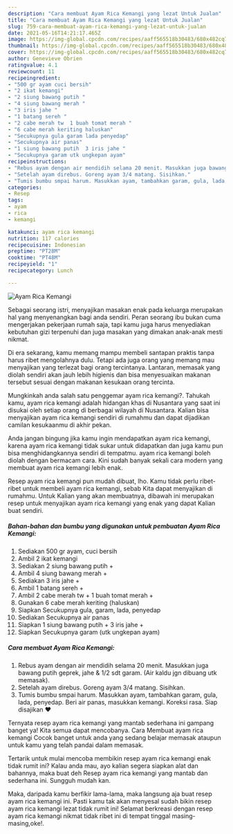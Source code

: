 ```yaml
---
description: "Cara membuat Ayam Rica Kemangi yang lezat Untuk Jualan"
title: "Cara membuat Ayam Rica Kemangi yang lezat Untuk Jualan"
slug: 759-cara-membuat-ayam-rica-kemangi-yang-lezat-untuk-jualan
date: 2021-05-16T14:21:17.465Z
image: https://img-global.cpcdn.com/recipes/aaff565518b30483/680x482cq70/ayam-rica-kemangi-foto-resep-utama.jpg
thumbnail: https://img-global.cpcdn.com/recipes/aaff565518b30483/680x482cq70/ayam-rica-kemangi-foto-resep-utama.jpg
cover: https://img-global.cpcdn.com/recipes/aaff565518b30483/680x482cq70/ayam-rica-kemangi-foto-resep-utama.jpg
author: Genevieve Obrien
ratingvalue: 4.1
reviewcount: 11
recipeingredient:
- "500 gr ayam cuci bersih"
- "2 ikat kemangi"
- "2 siung bawang putih "
- "4 siung bawang merah "
- "3 iris jahe "
- "1 batang sereh "
- "2 cabe merah tw  1 buah tomat merah "
- "6 cabe merah keriting haluskan"
- "Secukupnya gula garam lada penyedap"
- "Secukupnya air panas"
- "1 siung bawang putih  3 iris jahe "
- "Secukupnya garam utk ungkepan ayam"
recipeinstructions:
- "Rebus ayam dengan air mendidih selama 20 menit. Masukkan juga bawang putih geprek, jahe &amp; 1/2 sdt garam. (Air kaldu jgn dibuang utk memasak)."
- "Setelah ayam direbus. Goreng ayam 3/4 matang. Sisihkan."
- "Tumis bumbu smpai harum. Masukkan ayam, tambahkan garam, gula, lada, penyedap. Beri air panas, masukkan kemangi. Koreksi rasa. Siap disajikan ❤"
categories:
- Resep
tags:
- ayam
- rica
- kemangi

katakunci: ayam rica kemangi 
nutrition: 117 calories
recipecuisine: Indonesian
preptime: "PT28M"
cooktime: "PT48M"
recipeyield: "1"
recipecategory: Lunch

---
```



![Ayam Rica Kemangi](https://img-global.cpcdn.com/recipes/aaff565518b30483/680x482cq70/ayam-rica-kemangi-foto-resep-utama.jpg)

Sebagai seorang istri, menyajikan masakan enak pada keluarga merupakan hal yang menyenangkan bagi anda sendiri. Peran seorang ibu bukan cuma mengerjakan pekerjaan rumah saja, tapi kamu juga harus menyediakan kebutuhan gizi terpenuhi dan juga masakan yang dimakan anak-anak mesti nikmat.

Di era  sekarang, kamu memang mampu membeli santapan praktis tanpa harus ribet mengolahnya dulu. Tetapi ada juga orang yang memang mau menyajikan yang terlezat bagi orang tercintanya. Lantaran, memasak yang diolah sendiri akan jauh lebih higienis dan bisa menyesuaikan makanan tersebut sesuai dengan makanan kesukaan orang tercinta. 



Mungkinkah anda salah satu penggemar ayam rica kemangi?. Tahukah kamu, ayam rica kemangi adalah hidangan khas di Nusantara yang saat ini disukai oleh setiap orang di berbagai wilayah di Nusantara. Kalian bisa menyajikan ayam rica kemangi sendiri di rumahmu dan dapat dijadikan camilan kesukaanmu di akhir pekan.

Anda jangan bingung jika kamu ingin mendapatkan ayam rica kemangi, karena ayam rica kemangi tidak sukar untuk didapatkan dan juga kamu pun bisa menghidangkannya sendiri di tempatmu. ayam rica kemangi boleh diolah dengan bermacam cara. Kini sudah banyak sekali cara modern yang membuat ayam rica kemangi lebih enak.

Resep ayam rica kemangi pun mudah dibuat, lho. Kamu tidak perlu ribet-ribet untuk membeli ayam rica kemangi, sebab Kita dapat menyajikan di rumahmu. Untuk Kalian yang akan membuatnya, dibawah ini merupakan resep untuk menyajikan ayam rica kemangi yang enak yang dapat Kalian buat sendiri.

<!--inarticleads1-->

##### Bahan-bahan dan bumbu yang digunakan untuk pembuatan Ayam Rica Kemangi:

1. Sediakan 500 gr ayam, cuci bersih
1. Ambil 2 ikat kemangi
1. Sediakan 2 siung bawang putih +
1. Ambil 4 siung bawang merah +
1. Sediakan 3 iris jahe +
1. Ambil 1 batang sereh +
1. Ambil 2 cabe merah tw + 1 buah tomat merah +
1. Gunakan 6 cabe merah keriting (haluskan)
1. Siapkan Secukupnya gula, garam, lada, penyedap
1. Sediakan Secukupnya air panas
1. Siapkan 1 siung bawang putih + 3 iris jahe +
1. Siapkan Secukupnya garam (utk ungkepan ayam)




<!--inarticleads2-->

##### Cara membuat Ayam Rica Kemangi:

1. Rebus ayam dengan air mendidih selama 20 menit. Masukkan juga bawang putih geprek, jahe &amp; 1/2 sdt garam. (Air kaldu jgn dibuang utk memasak).
1. Setelah ayam direbus. Goreng ayam 3/4 matang. Sisihkan.
1. Tumis bumbu smpai harum. Masukkan ayam, tambahkan garam, gula, lada, penyedap. Beri air panas, masukkan kemangi. Koreksi rasa. Siap disajikan ❤




Ternyata resep ayam rica kemangi yang mantab sederhana ini gampang banget ya! Kita semua dapat mencobanya. Cara Membuat ayam rica kemangi Cocok banget untuk anda yang sedang belajar memasak ataupun untuk kamu yang telah pandai dalam memasak.

Tertarik untuk mulai mencoba membikin resep ayam rica kemangi enak tidak rumit ini? Kalau anda mau, ayo kalian segera siapkan alat dan bahannya, maka buat deh Resep ayam rica kemangi yang mantab dan sederhana ini. Sungguh mudah kan. 

Maka, daripada kamu berfikir lama-lama, maka langsung aja buat resep ayam rica kemangi ini. Pasti kamu tak akan menyesal sudah bikin resep ayam rica kemangi lezat tidak rumit ini! Selamat berkreasi dengan resep ayam rica kemangi nikmat tidak ribet ini di tempat tinggal masing-masing,oke!.

